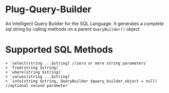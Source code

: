 # Plug-Query-Builder
An Intelligent Query Builder for the SQL Language. It generates a complete sql string by calling methods on a parent `QueryBuilder()` object

# Supported SQL Methods
	+ `select(string ...$string) //zero or more string parameters`
	+ `from(string $string)`
	+ `where(string $string)`
	+ `values(string ...$string)
	+ `into(string $string, QueryBuilder $query_builder_object = null) //optional second parameter`